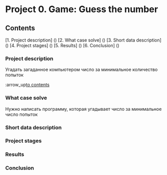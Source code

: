 # Project 0. Game: Guess the number

## Contents
[1. Project description] ()
[2. What case solve] ()
[3. Short data description] ()
[4. Project stages] ()
[5. Results] ()
[6. Conclusion] ()

### Project description
Угадать загаданное компьютером число за минимальное количество попыток

:arrow_up[to contents]()

### What case solve
Нужно написать программу, которая угадывает число за минимальное число попыток

### Short data description



### Project stages



### Results



### Conclusion